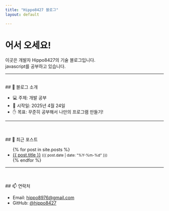 ```yaml
---
title: "Hippo8427 블로그"
layout: default

---
```

<link href="https://fonts.googleapis.com/css2?family=Noto+Sans+KR&display=swap" rel="stylesheet">

# 어서 오세요!

이곳은 개발자 Hippo8427의 기술 블로그입니다.  
javascript를 공부하고 있습니다.

---

<br>
## 📌 블로그 소개

- 💻 주제: 개발 공부
- 📅 시작일: 2025년 4월 24일
- ✋ 목표: 꾸준히 공부해서 나만의 프로그램 만들기!

---
<br>
<br>
## 📝 최근 포스트

<ul>
  {% for post in site.posts %}
    <li>
      <a href="{{ post.url }}">{{ post.title }}</a>
      <small>({{ post.date | date: "%Y-%m-%d" }})</small>
    </li>
  {% endfor %}
</ul>

---
<br>
<br>
## 📫 연락처


- Email: hippo8976@gmail.com
- GitHub: [@hippo8427](https://github.com/hippo8427)
